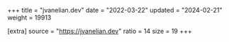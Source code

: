 +++
title = "jvanelian.dev"
date = "2022-03-22"
updated = "2024-02-21"
weight = 19913

[extra]
source = "https://jvanelian.dev"
ratio = 14
size = 19
+++
